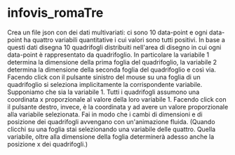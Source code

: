 # infovis_romaTre

Crea un file json con dei dati multivariati: ci sono 10 data-point e
ogni data-point ha quattro variabili quantitative i cui valori sono
tutti positivi. In base a questi dati disegna 10 quadrifogli distribuiti
nell'area di disegno in cui ogni data-point è rappresentato da
quadrifoglio. In particolare la variabile 1 determina la dimensione
della prima foglia del quadrifoglio, la variabile 2 determina la
dimensione della seconda foglia del quadrifoglio e così via. Facendo
click con il pulsante sinistro del mouse su una foglia di un
quadrifoglio si seleziona implicitamente la corrispondente variabile.
Supponiamo che sia la variabile 1.  Tutti i quadrifogli assumono una
coordinata x proporzionale al valore della loro variabile 1. Facendo
click con il pulsante destro, invece, è la coordinata y ad avere un
valore proporzionale alla variabile selezionata. Fai in modo che i cambi
di dimensioni e di posizione dei quadrifogli avvengano con un'animazione
fluida.
(Quando clicchi su una foglia stai selezionando una variabile delle quattro. 
Quella variabile, oltre alla dimensione della foglia determinerà adesso 
anche la posizione x dei quadrifogli.)
